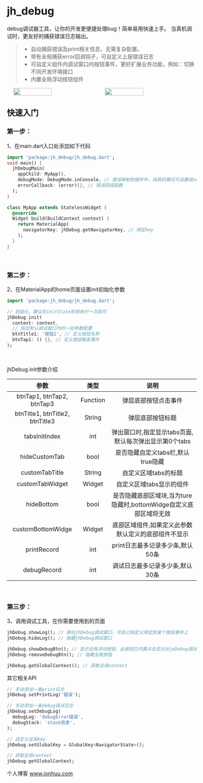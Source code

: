 # jh_debug

debug调试器工具，让你的开发更便捷处理bug！简单易用快速上手。
当真机调试时，更友好的捕获错误日志输出。

> * 自动捕获错误及print相关信息，无需复杂配置。
> * 带有全局捕获error回调钩子，可自定义上报错误日志
> * 可自定义组件内调试窗口内按钮事件，更好扩展业务功能，例如：切换不同开发环境接口
> * 内置全局浮动按钮组件

<div style="display:flex; justify-content: space-evenly;">
<img src="https://github.com/tec8297729/jh_debug/blob/master/images/demo_1.png?raw=true" width="45%">
<img src="https://github.com/tec8297729/jh_debug/blob/master/images/demo_2.png?raw=true" width="45%">
</div>

## 快速入门

### 第一步：
1、在main.dart入口处添加如下代码

```dart
import 'package:jh_debug/jh_debug.dart';
void main() {
  jhDebugMain(
    appChild: MyApp(),
    debugMode: DebugMode.inConsole, // 错误映射到插件中，纯真机模式可设置成none模式
    errorCallback: (error){}, // 错误回调函数
  );
}

class MyApp extends StatelessWidget {
  @override
  Widget build(BuildContext context) {
    return MaterialApp(
      navigatorKey: jhDebug.getNavigatorKey, // 绑定key
    );
  }
}
```
<br>

### 第二步：

2、在MaterialApp的home页面设置init初始化参数
```dart
import 'package:jh_debug/jh_debug.dart';

// 初始化，建议在initState阶段执行一次即可
jhDebug.init(
  context: context,
  // 指定默认调试窗口内的一些参数配置
  btnTitle1: '按钮1', // 定义按钮名称
  btnTap1: () {}, // 定义按钮触发事件
);
```
<br>

jhDebug.init参数介绍
<br>

|              参数               |   类型   |                               说明                                |
| :-----------------------------: | :------: | :---------------------------------------------------------------: |
|    btnTap1, btnTap2, btnTap3    | Function |                       弹层底部按钮点击事件                        |
| btnTitle1, btnTitle2, btnTitle3 |  String  |                         弹层底部按钮标题                          |
|          tabsInitIndex          |   int    |      弹出窗口时,指定显示tabs页面, 默认每次弹出显示第0个tabs       |
|          hideCustomTab          |   bool   |                 是否隐藏自定义tabs栏,默认true隐藏                 |
|         customTabTitle          |  String  |                       自定义区域tabs的标题                        |
|         customTabWidget         |  Widget  |                     自定义区域tabs显示的组件                      |
|           hideBottom            |   bool   | 是否隐藏底部区域块,当为ture隐藏时,bottomWidge自定义底部区域将无效 |
|        customBottomWidge        |  Widget  |        底部区域组件,如果定义此参数默认定义的底部组件不显示        |
|           printRecord           |   int    |                 print日志最多记录多少条,默认50条                  |
|           debugRecord           |   int    |                  调试日志最多记录多少条,默认30条                  |

<br>

### 第三步：

3、调用调试工具，在你需要使用到的页面

```dart
jhDebug.showLog(); // 弹出jhDebug调试窗口，可自己指定义绑定到某个按钮事件上
jhDebug.hideLog(); // 隐藏jhDebug调试窗口

jhDebug.showDebugBtn(); // 显示全局浮动按钮，此按钮已内置点击显示出jeDebug调试弹层, 双击隐藏自身按钮, 长按拖动按钮位置
jhDebug.removeDebugBtn(); // 隐藏全局按钮

jhDebug.getGlobalContext(); // 获取全局context
```

其它相关API<br>

```dart
// 手动添加一条print日志
jhDebug.setPrintLog('错误'); 

// 手动添加一条debug调试日志
jhDebug.setDebugLog(
  debugLog: 'debugError错误',
  debugStack: 'stack信息',
);

// 自定义全局key
jhDebug.setGlobalKey = GlobalKey<NavigatorState>();

// 获取全局context
jhDebug.getGlobalContext;
```

个人博客 www.jonhuu.com